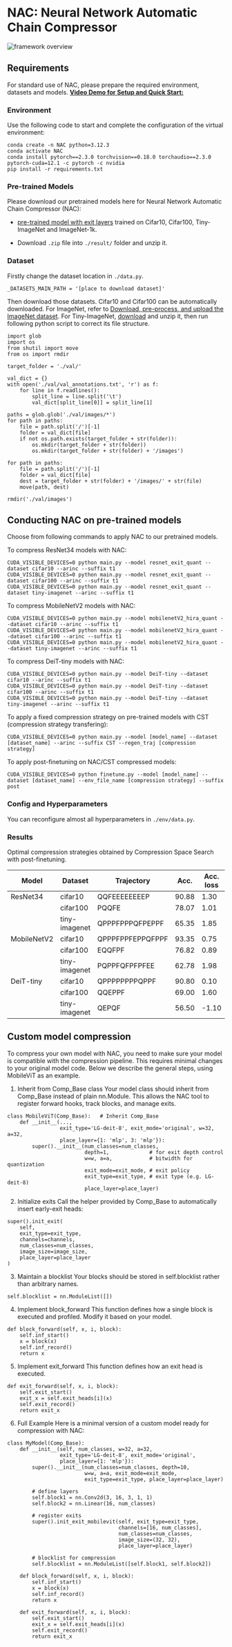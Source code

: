 # NAC: Neural Network Automatic Chain Compressor
![framework overview](framework%20overview.png "NAC Framework Overview")
## Requirements
For standard use of NAC, please prepare the required environment, datasets and models. [**Video Demo for Setup and Quick Start:**](https://drive.google.com/drive/folders/1rgWMvxErqMlwjjRjwlPPJuq9FJVp9hC9?usp=sharing)
### Environment
Use the following code to start and complete the configuration of the virtual environment:

```setup
conda create -n NAC python=3.12.3
conda activate NAC
conda install pytorch==2.3.0 torchvision==0.18.0 torchaudio==2.3.0 pytorch-cuda=12.1 -c pytorch -c nvidia
pip install -r requirements.txt
```
### Pre-trained Models
Please download our pretrained models here for Neural Network Automatic Chain Compressor (NAC):

- [pre-trained model with exit layers](https://1drv.ms/u/c/9230e2f0a40a705d/ES0Jne_HfNJCmaDvHNdZmkwBNwo7cXOmemrGaK8vThuJfg?e=GBgtz3) trained on Cifar10, Cifar100,  Tiny-ImageNet and ImageNet-1k.

- Download `.zip` file into `./result/` folder and unzip it.

### Dataset
Firstly change the dataset location in `./data.py`.
```
_DATASETS_MAIN_PATH = '[place to download dataset]'
```

Then download those datasets.
Cifar10 and Cifar100 can be automatically downloaded. For ImageNet, refer to [Download, pre-process, and upload the ImageNet dataset](https://cloud.google.com/tpu/docs/imagenet-setup).
For Tiny-ImageNet, [download](http://cs231n.stanford.edu/tiny-imagenet-200.zip) and unzip it, then run following python script to correct its file structure.
```
import glob
import os
from shutil import move
from os import rmdir

target_folder = './val/'

val_dict = {}
with open('./val/val_annotations.txt', 'r') as f:
    for line in f.readlines():
        split_line = line.split('\t')
        val_dict[split_line[0]] = split_line[1]
        
paths = glob.glob('./val/images/*')
for path in paths:
    file = path.split('/')[-1]
    folder = val_dict[file]
    if not os.path.exists(target_folder + str(folder)):
        os.mkdir(target_folder + str(folder))
        os.mkdir(target_folder + str(folder) + '/images')
       
for path in paths:
    file = path.split('/')[-1]
    folder = val_dict[file]
    dest = target_folder + str(folder) + '/images/' + str(file)
    move(path, dest)
    
rmdir('./val/images')
```
## Conducting NAC on pre-trained models
Choose from following commands to apply NAC to our pretrained models.

To compress ResNet34 models with NAC:
```
CUDA_VISIBLE_DEVICES=0 python main.py --model resnet_exit_quant --dataset cifar10 --arinc --suffix t1
CUDA_VISIBLE_DEVICES=0 python main.py --model resnet_exit_quant --dataset cifar100 --arinc --suffix t1
CUDA_VISIBLE_DEVICES=0 python main.py --model resnet_exit_quant --dataset tiny-imagenet --arinc --suffix t1
```

To compress MobileNetV2 models with NAC:
```
CUDA_VISIBLE_DEVICES=0 python main.py --model mobilenetV2_hira_quant --dataset cifar10 --arinc --suffix t1
CUDA_VISIBLE_DEVICES=0 python main.py --model mobilenetV2_hira_quant --dataset cifar100 --arinc --suffix t1
CUDA_VISIBLE_DEVICES=0 python main.py --model mobilenetV2_hira_quant --dataset tiny-imagenet --arinc --suffix t1
```

To compress DeiT-tiny models with NAC:
```
CUDA_VISIBLE_DEVICES=0 python main.py --model DeiT-tiny --dataset cifar10 --arinc --suffix t1
CUDA_VISIBLE_DEVICES=0 python main.py --model DeiT-tiny --dataset cifar100 --arinc --suffix t1
CUDA_VISIBLE_DEVICES=0 python main.py --model DeiT-tiny --dataset tiny-imagenet --arinc --suffix t1
```

To apply a fixed compression strategy on pre-trained models with CST (compression strategy transfering):
```
CUDA_VISIBLE_DEVICES=0 python main.py --model [model_name] --dataset [dataset_name] --arinc --suffix CST --regen_traj [compression strategy]
```

To apply post-finetuning on NAC/CST compressed models:
```
CUDA_VISIBLE_DEVICES=0 python finetune.py --model [model_name] --dataset [dataset_name] --env_file_name [compression strategy] --suffix post
```

### Config and Hyperparameters
You can reconfigure almost all hyperparameters in `./env/data.py`.

### Results

Optimal compression strategies obtained by Compression Space Search with post-finetuning.


| Model       | Dataset       | Trajectory       | Acc.    | Acc. loss| BitOpsCR| MemCR  | GPU hours  |
|-------------|---------------|------------------|---------|----------|---------|--------|------------|
| ResNet34    | cifar10       | QQFEEEEEEEEP     | 90.88   | 1.30     | 100.80  | 28.56  | 29.00      |
|             | cifar100      | PQQFE            | 78.07   | 1.01     | 35.50   | 8.23   | 36.00      |
|             | tiny-imagenet | QPPPFPPPQFPEPPF  | 65.35   | 1.85     | 37.87   | 10.19  | 140.00     |
| MobileNetV2 | cifar10       | QPPPFPPFEPPQFPPF | 93.35   | 0.75     | 47.48   | 10.85  | 21.00      |
|             | cifar100      | EQQFPF           | 76.82   | 0.89     | 35.93   | 8.17   | 32.00      |
|             | tiny-imagenet | PQPPFQFPFPFEE    | 62.78   | 1.98     | 41.08   | 9.02   | 79.00      |
| DeiT-tiny   | cifar10       | QPPPPPPPPQPPF    | 90.80   | 0.10     | 41.34   | 10.06  | 18.00      |
|             | cifar100      | QQEPPF           | 69.00   | 1.60     | 34.19   | 8.37   | 25.00      |
|             | tiny-imagenet | QEPQF            | 56.50   | -1.10    | 35.06   | 8.18   | 46.00      |

## Custom model compression
To compress your own model with NAC, you need to make sure your model is compatible with the compression pipeline.
This requires minimal changes to your original model code. Below we describe the general steps, using MobileViT as an example.
1. Inherit from Comp_Base class
Your model class should inherit from Comp_Base instead of plain nn.Module.
This allows the NAC tool to register forward hooks, track blocks, and manage exits.
```
class MobileViT(Comp_Base):   # Inherit Comp_Base
    def __init__(..., 
                 exit_type='LG-deit-8', exit_mode='original', w=32, a=32,
                 place_layer={1: 'mlp', 3: 'mlp'}):
        super().__init__(num_classes=num_classes,
                         depth=1,             # for exit depth control
                         w=w, a=a,            # bitwidth for quantization
                         exit_mode=exit_mode, # exit policy
                         exit_type=exit_type, # exit type (e.g. LG-deit-8)
                         place_layer=place_layer)
```
2. Initialize exits
Call the helper provided by Comp_Base to automatically insert early-exit heads:
```
super().init_exit(
    self,
    exit_type=exit_type,
    channels=channels,
    num_classes=num_classes,
    image_size=image_size,
    place_layer=place_layer
)
```
3. Maintain a blocklist
Your blocks should be stored in self.blocklist rather than arbitrary names.
```
self.blocklist = nn.ModuleList([])
```
4. Implement block_forward
This function defines how a single block is executed and profiled. Modify it based on your model.
```
def block_forward(self, x, i, block):
    self.inf_start()
    x = block(x)
    self.inf_record()
    return x
```
5. Implement exit_forward
This function defines how an exit head is executed.
```
def exit_forward(self, x, i, block):
    self.exit_start()
    exit_x = self.exit_heads[i](x)
    self.exit_record()
    return exit_x
```
6. Full Example
Here is a minimal version of a custom model ready for compression with NAC:
```
class MyModel(Comp_Base):
    def __init__(self, num_classes, w=32, a=32,
                 exit_type='LG-deit-8', exit_mode='original',
                 place_layer={1: 'mlp'}):
        super().__init__(num_classes=num_classes, depth=10,
                         w=w, a=a, exit_mode=exit_mode,
                         exit_type=exit_type, place_layer=place_layer)

        # define layers
        self.block1 = nn.Conv2d(3, 16, 3, 1, 1)
        self.block2 = nn.Linear(16, num_classes)

        # register exits
        super().init_exit_mobilevit(self, exit_type=exit_type,
                                    channels=[16, num_classes],
                                    num_classes=num_classes,
                                    image_size=(32, 32),
                                    place_layer=place_layer)

        # blocklist for compression
        self.blocklist = nn.ModuleList([self.block1, self.block2])

    def block_forward(self, x, i, block):
        self.inf_start()
        x = block(x)
        self.inf_record()
        return x

    def exit_forward(self, x, i, block):
        self.exit_start()
        exit_x = self.exit_heads[i](x)
        self.exit_record()
        return exit_x
```

